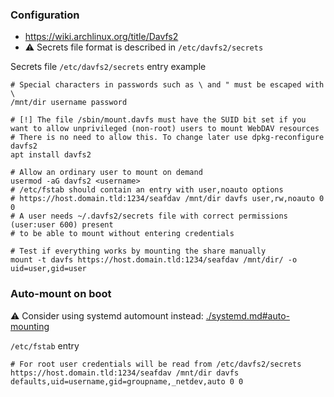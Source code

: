 ### Configuration

* https://wiki.archlinux.org/title/Davfs2
* :warning: Secrets file format is described in `/etc/davfs2/secrets`

Secrets file `/etc/davfs2/secrets` entry example
```
# Special characters in passwords such as \ and " must be escaped with \
/mnt/dir username password
```

```shell
# [!] The file /sbin/mount.davfs must have the SUID bit set if you want to allow unprivileged (non-root) users to mount WebDAV resources
# There is no need to allow this. To change later use dpkg-reconfigure davfs2
apt install davfs2

# Allow an ordinary user to mount on demand
usermod -aG davfs2 <username>
# /etc/fstab should contain an entry with user,noauto options 
# https://host.domain.tld:1234/seafdav /mnt/dir davfs user,rw,noauto 0 0
# A user needs ~/.davfs2/secrets file with correct permissions (user:user 600) present
# to be able to mount without entering credentials
```

```shell
# Test if everything works by mounting the share manually
mount -t davfs https://host.domain.tld:1234/seafdav /mnt/dir/ -o uid=user,gid=user
```


### Auto-mount on boot

:warning: Consider using systemd automount instead: [./systemd.md#auto-mounting](./systemd.md#auto-mounting)

`/etc/fstab` entry
```
# For root user credentials will be read from /etc/davfs2/secrets
https://host.domain.tld:1234/seafdav /mnt/dir davfs defaults,uid=username,gid=groupname,_netdev,auto 0 0
```
